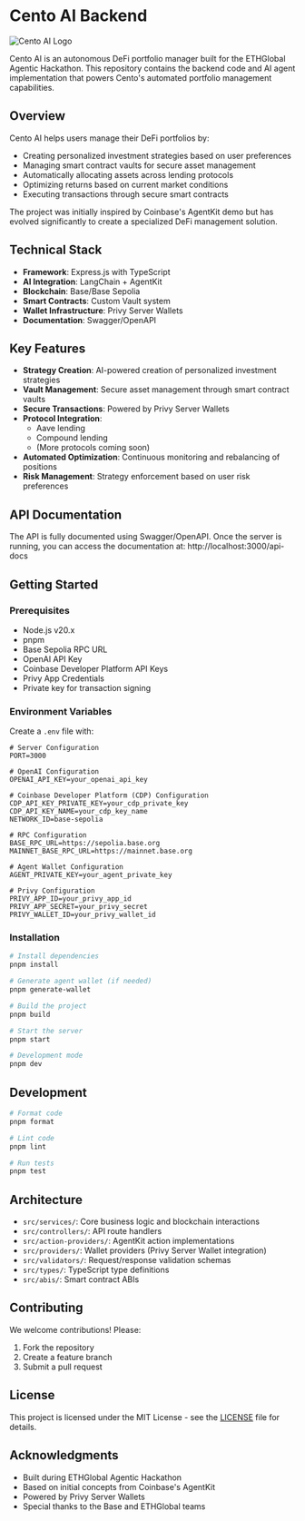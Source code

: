 # Cento AI Backend
![Cento AI Logo](images/image.png)

Cento AI is an autonomous DeFi portfolio manager built for the ETHGlobal Agentic Hackathon. This repository contains the backend code and AI agent implementation that powers Cento's automated portfolio management capabilities.

## Overview

Cento AI helps users manage their DeFi portfolios by:
- Creating personalized investment strategies based on user preferences
- Managing smart contract vaults for secure asset management
- Automatically allocating assets across lending protocols
- Optimizing returns based on current market conditions
- Executing transactions through secure smart contracts

The project was initially inspired by Coinbase's AgentKit demo but has evolved significantly to create a specialized DeFi management solution.

## Technical Stack

- **Framework**: Express.js with TypeScript
- **AI Integration**: LangChain + AgentKit
- **Blockchain**: Base/Base Sepolia
- **Smart Contracts**: Custom Vault system
- **Wallet Infrastructure**: Privy Server Wallets
- **Documentation**: Swagger/OpenAPI

## Key Features

- **Strategy Creation**: AI-powered creation of personalized investment strategies
- **Vault Management**: Secure asset management through smart contract vaults
- **Secure Transactions**: Powered by Privy Server Wallets
- **Protocol Integration**: 
  - Aave lending
  - Compound lending
  - (More protocols coming soon)
- **Automated Optimization**: Continuous monitoring and rebalancing of positions
- **Risk Management**: Strategy enforcement based on user risk preferences

## API Documentation

The API is fully documented using Swagger/OpenAPI. Once the server is running, you can access the documentation at:
http://localhost:3000/api-docs

## Getting Started

### Prerequisites
- Node.js v20.x
- pnpm
- Base Sepolia RPC URL
- OpenAI API Key
- Coinbase Developer Platform API Keys
- Privy App Credentials
- Private key for transaction signing

### Environment Variables
Create a `.env` file with:
```
# Server Configuration
PORT=3000

# OpenAI Configuration
OPENAI_API_KEY=your_openai_api_key

# Coinbase Developer Platform (CDP) Configuration
CDP_API_KEY_PRIVATE_KEY=your_cdp_private_key
CDP_API_KEY_NAME=your_cdp_key_name
NETWORK_ID=base-sepolia

# RPC Configuration
BASE_RPC_URL=https://sepolia.base.org
MAINNET_BASE_RPC_URL=https://mainnet.base.org

# Agent Wallet Configuration
AGENT_PRIVATE_KEY=your_agent_private_key

# Privy Configuration
PRIVY_APP_ID=your_privy_app_id
PRIVY_APP_SECRET=your_privy_secret
PRIVY_WALLET_ID=your_privy_wallet_id
```

### Installation
```bash
# Install dependencies
pnpm install

# Generate agent wallet (if needed)
pnpm generate-wallet

# Build the project
pnpm build

# Start the server
pnpm start

# Development mode
pnpm dev
```

## Development

```bash
# Format code
pnpm format

# Lint code
pnpm lint

# Run tests
pnpm test
```

## Architecture

- `src/services/`: Core business logic and blockchain interactions
- `src/controllers/`: API route handlers
- `src/action-providers/`: AgentKit action implementations
- `src/providers/`: Wallet providers (Privy Server Wallet integration)
- `src/validators/`: Request/response validation schemas
- `src/types/`: TypeScript type definitions
- `src/abis/`: Smart contract ABIs

## Contributing

We welcome contributions! Please:
1. Fork the repository
2. Create a feature branch
3. Submit a pull request

## License

This project is licensed under the MIT License - see the [LICENSE](LICENSE) file for details.

## Acknowledgments

- Built during ETHGlobal Agentic Hackathon
- Based on initial concepts from Coinbase's AgentKit
- Powered by Privy Server Wallets
- Special thanks to the Base and ETHGlobal teams